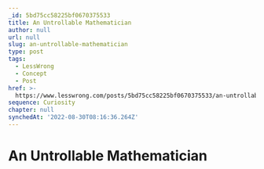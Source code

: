 ```yaml
---
_id: 5bd75cc58225bf0670375533
title: An Untrollable Mathematician
author: null
url: null
slug: an-untrollable-mathematician
type: post
tags:
  - LessWrong
  - Concept
  - Post
href: >-
  https://www.lesswrong.com/posts/5bd75cc58225bf0670375533/an-untrollable-mathematician
sequence: Curiosity
chapter: null
synchedAt: '2022-08-30T08:16:36.264Z'
---
```

# An Untrollable Mathematician

